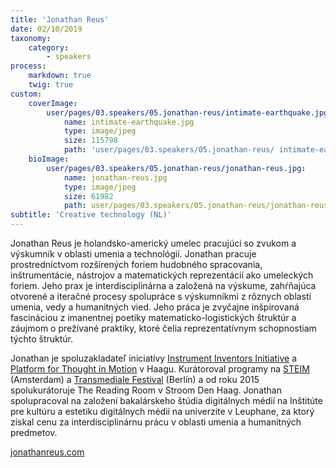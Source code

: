 ```yaml
---
title: 'Jonathan Reus'
date: 02/10/2019
taxonomy:
    category:
        - speakers
process:
    markdown: true
    twig: true
custom:
    coverImage:
        user/pages/03.speakers/05.jonathan-reus/intimate-earthquake.jpg:
            name: intimate-earthquake.jpg
            type: image/jpeg
            size: 115798
            path: 'user/pages/03.speakers/05.jonathan-reus/ intimate-earthquake.jpg'
    bioImage:
        user/pages/03.speakers/05.jonathan-reus/jonathan-reus.jpg:
            name: jonathan-reus.jpg
            type: image/jpeg
            size: 61982
            path: user/pages/03.speakers/05.jonathan-reus/jonathan-reus.jpg
subtitle: 'Creative technology (NL)'
---
```


Jonathan Reus je holandsko-americký umelec pracujúci so zvukom a výskumník v oblasti umenia a technológií. Jonathan pracuje prostredníctvom rozšírených foriem hudobného spracovania, inštrumentácie, nástrojov a matematických reprezentácií ako umeleckých foriem. Jeho prax je interdisciplinárna a založená na výskume, zahŕňajúca otvorené a iteračné procesy spolupráce s výskumníkmi z rôznych oblastí umenia, vedy a humanitných vied. Jeho práca je zvyčajne inšpirovaná fascináciou z imanentnej poetiky matematicko-logistických štruktúr a záujmom o prežívané praktiky, ktoré čelia reprezentatívnym schopnostiam týchto štruktúr.

Jonathan je spoluzakladateľ iniciatívy [Instrument Inventors Initiative](https://instrumentinventors.org) a [Platform for Thought in Motion](https://platformtm.tumblr.com/) v Haagu. Kurátoroval programy na [STEIM](http://steim.org/) (Amsterdam) a [Transmediale Festival](https://transmediale.de/) (Berlín) a od roku 2015 spolukurátoruje  The Reading Room v Stroom Den Haag. Jonathan spolupracoval na založení bakalárskeho štúdia digitálnych médií na Inštitúte pre kultúru a estetiku digitálnych médií na univerzite v Leuphane, za ktorý získal cenu za interdisciplinárnu prácu v oblasti umenia a humanitných predmetov. 

[jonathanreus.com](https://jonathanreus.com)

